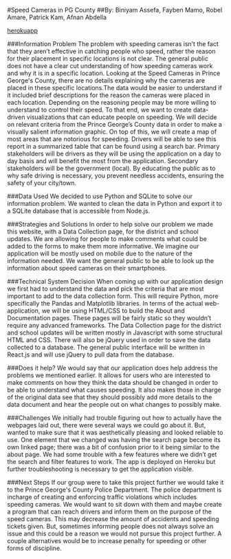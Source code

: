 #Speed Cameras in PG County
##By: Biniyam Assefa, Fayben Mamo, Robel Amare, Patrick Kam, Afnan Abdella

[herokuapp](https://inst377-morning5-speedcam.herokuapp.com/index.html "SpeedCam Home")

###Information Problem
The problem with speeding cameras isn’t the fact that they aren’t effective in catching people who speed, rather the reason for their placement in specific locations is not clear. The general public does not have a clear cut understanding of how speeding cameras work and why it is in a specific location. Looking at the Speed Cameras in Prince George's County, there are no details explaining why the cameras are placed in these specific locations.The data would be easier to understand if it included brief descriptions for the reason the cameras were placed in each location. Depending on the reasoning people may be more willing to understand to control their speed. 
To that end, we want to create data-driven visualizations that can educate people on speeding. We will decide on relevant criteria from the Prince George’s County data in order to make a visually salient information graphic. On top of this, we will create a map of most areas that are notorious for speeding. Drivers will be able to see this report in a summarized table that can be found using a search bar. Primary stakeholders will be drivers as they will be using the application on a day to day basis and will benefit the most from the application. Secondary stakeholders will be the government (local). By educating the public as to why safe driving is necessary, you prevent needless accidents, ensuring the safety of your city/town.

###Data Used
We decided to use Python and SQLite to solve our information problem. We wanted to clean the data in Python and export it to a SQLite database that is accessible from Node.js.

###Strategies and Solutions
In order to help solve our problem we made this website, with a Data Collection page, for the district and school updates. We are allowing for people to make comments what could be added to the forms to make them more informative. We imagine our application will be mostly used on mobile due to the nature of the information needed. We want the general public to be able to look up the information about speed cameras on their smartphones.

###Technical System Decision
When coming up with our application design we first had to understand the data and pick the criteria that are most important to add to the data collection form. This will require Python, more specifically the Pandas and Matplotlib libraries. In terms of the actual web-application, we will be using HTML/CSS to build the About and Documentation pages. These pages will be fairly static so they wouldn’t require any advanced frameworks. The Data Collection page for the district and school updates will be written mostly in Javascript with some structural HTML and CSS. There will also be jQuery used in order to save the data collected to a database. The general public interface will be written in React.js and will use jQuery to pull data from the database.

###Does it help?
We would say that our application does help address the problems we mentioned earlier. It allows for users who are interested to make comments on how they think the data should be changed in order to be able to understand what causes speeding. It also makes those in charge of the original data see that they should possibly add more details to the data document and hear the people out on what changes to possibly make.

###Challenges
We initially had trouble figuring out how to actually have the webpages laid out, there were several ways we could go about it. But, wanted to make sure that it was aesthetically pleasing and looked reliable to use. One element that we changed was having the search page become its own linked page; there was a bit of confusion prior to it being similar to the about page. We had some trouble with a few features where we didn’t get the search and filter features to work. The app is deployed on Heroku but further troubleshooting is necessary to get the application visible.

###Next Steps
 If our group were to take this project further we would take it to the Prince George's County Police Department. The police department is incharge of creating and enforcing traffic violations which includes speeding cameras. We would want to sit down with them and maybe create a program that can reach drivers and inform them on the purpose of the speed cameras. This may decrease the amount of accidents and speeding tickets given. But, sometimes informing people does not always solve an issue and this could be a reason we would not pursue this project further. A couple alternatives would be to increase penalty for speeding or other forms of discipline.




